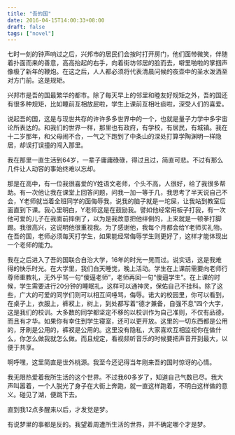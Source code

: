 ```yaml
---
title: "吾的国"
date: 2016-04-15T14:00:33+08:00
draft: false
tags: ["novel"]
---
```

七时一刻的钟声响过之后，兴邦市的居民们会按时打开房门，他们面带微笑，伴随着扑面而来的善意，高高抬起的右手，向着街坊邻居的脸而去，噼里啪啦的掌掴声像极了新年的鞭炮。在这之后，人人都必须将代表清晨问候的夜壶中的圣水泼洒至对方门前。这是规矩。

兴邦市是吾的国最繁华的都市。除了每天早上的邻里和睦友好规矩之外，吾的国还有很多种规矩，比如睡前互相放屁啦，学生上课前互相吐痰啦，深受人们的喜爱。

说起吾的国，这是与现世共存的许许多多世界中的一个，也就是量子力学中多宇宙论所表达的。和我们的世界一样，那里也有政府，有学校，有居民，有城镇。我在十二岁那年，和父母闹不合，一气之下跑到了中条山的深处打算学陶渊明一样隐居，却误打误撞的闯入那里。

我在那里一直生活到64岁，一辈子庸庸碌碌，得过且过，简直可悲。不过有那么几件让人动容的事始终难以忘却。

那是在高中，有一位我很喜爱的Y姓语文老师，个头不高，人很好，给了我很多帮助。有一次他让我在课堂上回答问题，问我一加一等于几，我思考了半天说自己不会，Y老师就当着全班同学的面侮辱我，说我的脑子就是一坨屎，让我站到教室后面直到下课。我心里明白，Y老师这是在鼓励我。譬如他经常用板子打我，有一次他可爱的儿子在我面前摔倒了，以为是我故意把他绊倒的，上来就是一顿拳打脚踢。我很高兴，这说明他很重视我。为了感谢他，我每个月都会给Y老师买礼物。在吾的国，老师必须每天打学生，如果能经常侮辱学生则更好了，这样才能体现出一个老师的能力。

我在之后进入了吾的国联合自治大学，16年的时光一晃而过。说实话，这是我难得的快乐时光。在大学里，我们白天睡觉，晚上活动。学生在上课前需要向老师行尊师重教礼，无外乎骂一句“傻逼老师”，老师再回一句“傻逼学生”。在上课的时候，学生需要进行20分钟的睡眠礼，这样可以通神灵，保佑自己不挂科。除了这些，广大的可爱的同学们则可以相互间唾骂，侮辱。诺大的校园里，你可以看到，在桌子上，衣服上，裤衩上，树上，到处都写着“德才兼备，自强不息”四个大字，这是我们的校训。大多数的同学都坚定不移的以校训作为自己准则，不仅有品德，而且有才华。如果你有幸住到学生寝室，还可以更开放。这里的一切东西都是公用的，牙刷是公用的，裤衩是公用的。这里没有隐私，大家喜欢互相监视你在做什么，你怎么做我就怎么做。而且规定，看视频听音乐的时候要把声音开到最大，以便于共享。

啊呼嘿，这里简直是世外桃源。我至今还记得当年刚来吾的国时惊讶的心情。

我无限热爱着我所生活的这个世界。不过我60多岁了，知道自己气数已尽。我大声叫嚣着，一个人脱光了身子在大街上奔跑，就一直这样跑着，不明白这样做的意义。碰见了湖，便跳下去。

直到我12点多醒来以后，才发觉是梦。

有说梦里的事都是反的。我望着周遭所生活的世界，并不确定哪个才是梦。
